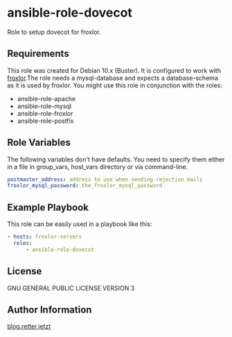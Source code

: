 ansible-role-dovecot
=========

Role to setup dovecot for froxlor.

Requirements
------------
This role was created for Debian 10.x (Buster). It is configured to work with [froxlor](https://froxlor.org).The role needs a mysql-database and expects a database-schema as it is used by froxlor.
You might use this role in conjunction with the roles:

* ansible-role-apache
* ansible-role-mysql
* ansible-role-froxlor
* ansible-role-postfix

Role Variables
--------------

The following variables don't have defaults. You need to specify them either in a file in group_vars, host_vars directory or via command-line. 

```yaml
postmaster_address: address to use when sending rejection mails
froxlor_mysql_password: the_froxlor_mysql_password

```

Example Playbook
----------------
This role can be easily used in a playbook like this: 

```yaml
- hosts: froxlor-servers
  roles:
      - ansible-role-dovecot
```

License
-------
GNU GENERAL PUBLIC LICENSE VERSION 3

Author Information
------------------
[blog.retter.jetzt](https://blog.retter.jetzt)
